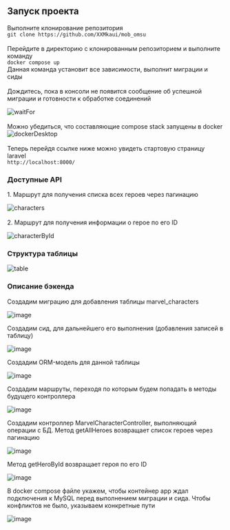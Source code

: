 <h2>Запуск проекта</h2>
Выполните клонирование репозитория<br>
<code>git clone https://github.com/XXMkaui/mob_omsu</code>
<br><br>
Перейдите в директорию с клонированным репозиторием и выполните команду<br>
<code>docker compose up</code><br>
Данная команда установит все зависимости, выполнит миграции и сиды
<br><br>
Дождитесь, пока в консоли не появится сообщение об успешной миграции и
готовности к обработке соединений<br>

![waitFor](https://github.com/user-attachments/assets/cb7bdc15-0d7a-4649-bd86-0490bed81da7)
<br><br>
Можно убедиться, что составляющие compose stack запущены в docker<br>
![dockerDesktop](https://github.com/user-attachments/assets/b874ab1d-7e17-436c-8eb6-9768f4b45a3d)
<br><br>
Теперь перейдя ссылке ниже можно увидеть стартовую страницу laravel<br>
<code>http://localhost:8000/</code>

<h3>Доступные API</h3>
1. Маршрут для получения списка всех героев через пагинацию<br>

![characters](https://github.com/user-attachments/assets/dd9f2438-d071-4fb8-be51-73dc576af99e)
<br>
<br>
2. Маршрут для получения информации о герое по его ID<br>

![characterById](https://github.com/user-attachments/assets/a02d53cb-c47f-4175-989e-fbfb9c6dcaf8)

<h3>Структура таблицы</h3>

![table](https://github.com/user-attachments/assets/00498d2b-f678-45a7-8c91-df029b26f406)

<h3>Описание бэкенда</h3>
Создадим миграцию для добавления таблицы marvel_characters

![image](https://github.com/user-attachments/assets/9784d4e0-058b-4199-84ad-d24e838a030e)

Создадим сид, для дальнейшего его выполнения (добавления записей в таблицу)

![image](https://github.com/user-attachments/assets/b11ae7c2-4d00-4fe3-8d3a-d94acff2757e)


Создадим ORM-модель для данной таблицы 

![image](https://github.com/user-attachments/assets/f19320f7-3401-4622-a1c3-2c72661017fd)

Создадим маршруты, переходя по которым будем попадать в методы будущего контроллера

![image](https://github.com/user-attachments/assets/e96a4183-5152-48f7-9f50-7af4cee0dc5d)


Создадим контроллер MarvelCharacterController, выполняющий операции с БД. 
Метод getAllHeroes возвращает список героев через пагинацию

![image](https://github.com/user-attachments/assets/20f6bb60-5673-4a91-b51f-f8c052dd07fd)

Метод getHeroById возвращает героя по его ID

![image](https://github.com/user-attachments/assets/d3dc57e5-9c24-45d5-9943-d29e382f11e1)

В docker compose файле укажем, чтобы контейнер app ждал подключения к MySQL перед выполнением миграции и сида.
Чтобы конфликтов не было, указываем конкретные пути

![image](https://github.com/user-attachments/assets/4586f423-3001-4548-be6e-6fdf3d680e6f)

